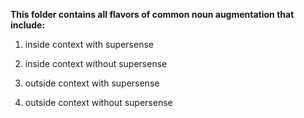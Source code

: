 **This folder contains all flavors of common noun augmentation that include:**

1. inside context with supersense

2. inside context without supersense

3. outside context with supersense

4. outside context without supersense

